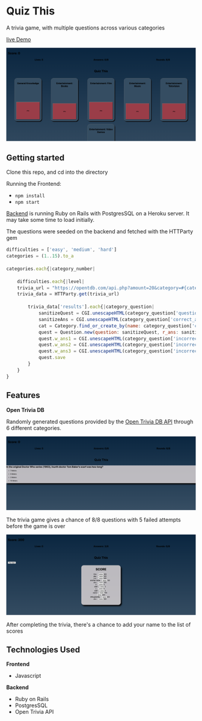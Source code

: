 # Quiz This

A trivia game, with multiple questions across various categories

[live Demo](https://quizthis.netlify.app/)

![ScreenShot](Frontend/images/img1.png)

## Getting started

Clone this repo, and cd into the directory

Running the Frontend:

*  `npm install`
*  `npm start`

[Backend](https://github.com/ALmsq/Quiz-this-api) is running Ruby on Rails with PostgresSQL on a Heroku server. It may take some time to load initially.

The questions were seeded on the backend and fetched with the HTTParty gem

```javascript
difficulties = ['easy', 'medium', 'hard']
categories = (1..15).to_a

categories.each{|category_number|

    difficulties.each{|level|
    trivia_url = "https://opentdb.com/api.php?amount=20&category=#{category_number}&difficulty=#{level}&type=multiple"
    trivia_data = HTTParty.get(trivia_url)

        trivia_data['results'].each{|category_question|
            sanitizeQuest = CGI.unescapeHTML(category_question['question'])
            sanitizeAns = CGI.unescapeHTML(category_question['correct_answer'])
            cat = Category.find_or_create_by(name: category_question['category'])
            quest = Question.new(question: sanitizeQuest, r_ans: sanitizeAns, category: cat)
            quest.w_ans1 = CGI.unescapeHTML(category_question['incorrect_answers'][0])
            quest.w_ans2 = CGI.unescapeHTML(category_question['incorrect_answers'][1])
            quest.w_ans3 = CGI.unescapeHTML(category_question['incorrect_answers'][2])
            quest.save
        }
    }
}
```

## Features

**Open Trivia DB**

Randomly generated questions provided by the [Open Trivia DB API](https://opentdb.com/) through 6 different categories.

![ScreenShot](Frontend/images/img2.png)

The trivia game gives a chance of 8/8 questions with 5 failed attempts before the game is over

![ScreenShot](Frontend/images/img3.png)

After completing the trivia, there's a chance to add your name to the list of scores

## Technologies Used

**Frontend**

* Javascript

**Backend**

* Ruby on Rails
* PostgresSQL
* Open Trivia API



